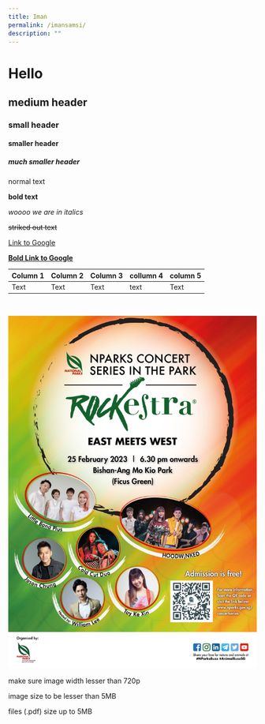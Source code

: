 ```yaml
---
title: Iman
permalink: /imansamsi/
description: ""
---
```

# Hello
## medium header
### small header
#### smaller header
##### much smaller header

normal text

**bold text**

*woooo we are in italics*

~~striked out text~~


[Link to Google](www.google.com)

[**Bold Link to Google**](www.google.com)





| Column 1 | Column 2 | Column 3 | collumn 4 | column 5
| -------- | -------- | -------- |-------- | -------- |
| Text     | Text     | Text     | text     | Text

<br>

![](/images/Rockestra_A1poster_25Feb2023.png)


make sure image width lesser than 720p

image size to be lesser than 5MB

files (.pdf) size up to 5MB